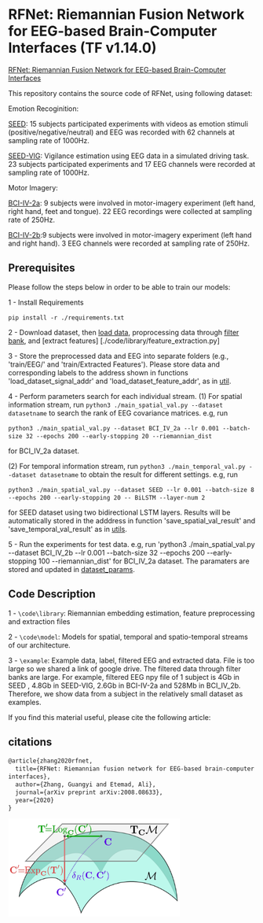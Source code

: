 # RFNet: Riemannian Fusion Network for EEG-based Brain-Computer Interfaces (TF v1.14.0)


[RFNet: Riemannian Fusion Network for EEG-based Brain-Computer Interfaces](https://arxiv.org/abs/2008.08633)



This repository contains the source code of RFNet, using following dataset:

Emotion Recoginition: 

[SEED](https://bcmi.sjtu.edu.cn/~seed/seed.html): 15 subjects participated experiments with videos as emotion stimuli (positive/negative/neutral) and EEG was recorded with 62 channels at sampling rate of 1000Hz.

[SEED-VIG](https://bcmi.sjtu.edu.cn/~seed/seed-vig.html): Vigilance estimation using EEG data in a simulated driving task. 23 subjects participated experiments and 17 EEG channels were recorded at sampling rate of 1000Hz. 

Motor Imagery: 

[BCI-IV-2a](https://www.bbci.de/competition/iv/#dataset1): 9 subjects were involved in motor-imagery experiment (left hand, right hand, feet and tongue). 22 EEG recordings were collected at sampling rate of 250Hz. 


[BCI-IV-2b](https://www.bbci.de/competition/iv/#dataset1):9 subjects were involved in motor-imagery experiment (left hand and right hand). 3 EEG channels were recorded at sampling rate of 250Hz. 


## Prerequisites
Please follow the steps below in order to be able to train our models:


1 - Install Requirements

```
pip install -r ./requirements.txt
```

2 - Download dataset, then [load data](./code/load_data.py), proprocessing data through [filter bank](./code/library/signal_filtering.py), and [extract features] [./code/library/feature_extraction.py]
    
3 - Store the preprocessed data and EEG into separate folders (e.g., 'train/EEG/' and 'train/Extracted Features'). Please store data and corresponding labels to the address shown in functions 'load_dataset_signal_addr' and 'load_dataset_feature_addr', as in [util](\code\utils.py). 

4 - Perform parameters search for each individual stream. (1) For spatial information stream, run `python3 ./main_spatial_val.py --dataset datasetname` to search the rank of EEG covariance matrices. e.g, run 
```
python3 ./main_spatial_val.py --dataset BCI_IV_2a --lr 0.001 --batch-size 32 --epochs 200 --early-stopping 20 --riemannian_dist
```
for BCI_IV_2a dataset. 

(2) For temporal information stream, run `python3 ./main_temporal_val.py --dataset datasetname` to obtain the result for different settings. e.g, run
```
python3 ./main_spatial_val.py --dataset SEED --lr 0.001 --batch-size 8 --epochs 200 --early-stopping 20 -- BiLSTM --layer-num 2
```

for SEED dataset using two bidirectional LSTM layers. Results will be automatically stored in the adddress in function 'save_spatial_val_result' and 'save_temporal_val_result' as in [utils](./code/utils.py).

5 - Run the experiments for test data. e.g, run 'python3 ./main_spatial_val.py --dataset BCI_IV_2b --lr 0.001 --batch-size 32 --epochs 200 --early-stopping 100 --riemannian_dist' for BCI_IV_2a dataset. The paramaters are stored and updated in [dataset_params](./code/dataset_params.yaml).


 ## Code Description
 
 1 - `\code\library`:   Riemannian embedding estimation, feature preprocessing and extraction files
 
 2 - `\code\model`:     Models for spatial, temporal and spatio-temporal streams of our architecture. 
 
 3 - `\example`:        Example data, label, filtered EEG and extracted data. File is too large so we shared a link of google drive. The filtered data through                            filter banks are large. For example, filtered EEG npy file of 1 subject is 4Gb in SEED , 4.8Gb in SEED-VIG, 2.6Gb in BCI-IV-2a and 528Mb in                        BCI_IV_2b. Therefore, we show data from a subject in the relatively small dataset as examples.
 


If you find this material useful, please cite the following article:

## citations
```
@article{zhang2020rfnet, 
  title={RFNet: Riemannian fusion network for EEG-based brain-computer interfaces},
  author={Zhang, Guangyi and Etemad, Ali},
  journal={arXiv preprint arXiv:2008.08633},
  year={2020}
}
```



<img src="/doc/manifold.jpg" width="350" height="200">

<!-- <img src="/doc/riemannian.jpg" width="400" height="200">
 -->
